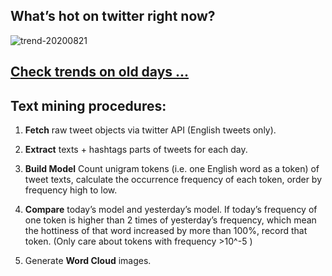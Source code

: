## What’s hot on twitter right now?

![trend-20200821][wordcloud]

[wordcloud]: https://raw.githubusercontent.com/xdqc/tweet-trend-everyday/master/word-cloud/trend-20200821.png?token=AF5V4P7ADR6KQBZ4CEDTNIK6AXRMU "trend-20200821"

## [Check trends on old days ...](https://github.com/xdqc/tweet-trend-everyday/tree/master/word-cloud)

## Text mining procedures:

1. **Fetch** raw tweet objects via twitter API (English tweets only).

2. **Extract** texts + hashtags parts of tweets for each day.

3. **Build Model** Count unigram tokens (i.e. one English word as a token) of tweet texts, calculate the occurrence frequency of each token, order by frequency high to low.

4. **Compare** today’s model and yesterday’s model. If today’s frequency of one token is higher than 2 times of yesterday’s frequency, which mean the hottiness of that word increased by more than 100%, record that token. (Only care about tokens with frequency >10^-5 )

5. Generate **Word Cloud** images.
